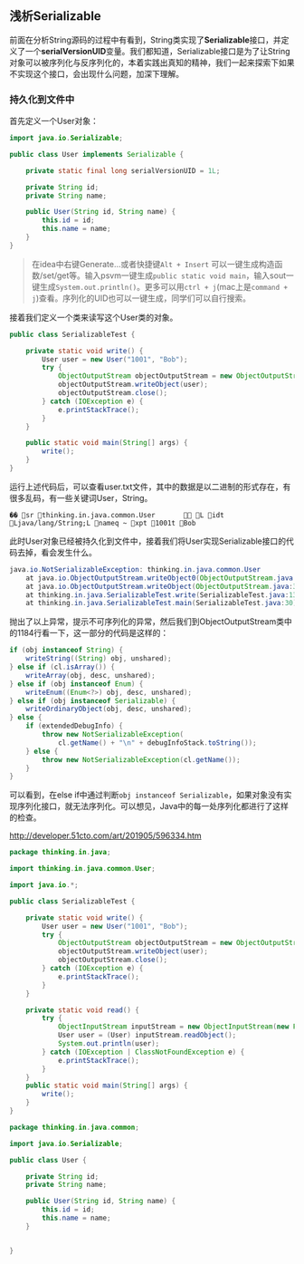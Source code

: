 ## 浅析Serializable

前面在分析String源码的过程中有看到，String类实现了**Serializable**接口，并定义了一个**serialVersionUID**变量。我们都知道，Serializable接口是为了让String对象可以被序列化与反序列化的，本着实践出真知的精神，我们一起来探索下如果不实现这个接口，会出现什么问题，加深下理解。

### 持久化到文件中

首先定义一个User对象：

```java
import java.io.Serializable;

public class User implements Serializable {

    private static final long serialVersionUID = 1L;

    private String id;
    private String name;

    public User(String id, String name) {
        this.id = id;
        this.name = name;
    }
}
```

> 在idea中右键Generate...或者快捷键`Alt + Insert` 可以一键生成构造函数/set/get等。输入psvm一键生成`public static void main`，输入sout一键生成`System.out.println()`。更多可以用`ctrl + j`(mac上是`command + j`)查看。序列化的UID也可以一键生成，同学们可以自行搜索。

接着我们定义一个类来读写这个User类的对象。

```java
public class SerializableTest {

    private static void write() {
        User user = new User("1001", "Bob");
        try {
            ObjectOutputStream objectOutputStream = new ObjectOutputStream(new FileOutputStream("Z:\\workspace\\practice\\user.txt"));
            objectOutputStream.writeObject(user);
            objectOutputStream.close();
        } catch (IOException e) {
            e.printStackTrace();
        }
    }

    public static void main(String[] args) {
        write();
    }
}
```

运行上述代码后，可以查看user.txt文件，其中的数据是以二进制的形式存在，有很多乱码，有一些关键词User，String。

```
�� sr thinking.in.java.common.User        L idt Ljava/lang/String;L nameq ~ xpt 1001t Bob
```

此时User对象已经被持久化到文件中，接着我们将User实现Serializable接口的代码去掉，看会发生什么。

```java
java.io.NotSerializableException: thinking.in.java.common.User
	at java.io.ObjectOutputStream.writeObject0(ObjectOutputStream.java:1184)
	at java.io.ObjectOutputStream.writeObject(ObjectOutputStream.java:348)
	at thinking.in.java.SerializableTest.write(SerializableTest.java:13)
	at thinking.in.java.SerializableTest.main(SerializableTest.java:30)
```

抛出了以上异常，提示不可序列化的异常，然后我们到ObjectOutputStream类中的1184行看一下，这一部分的代码是这样的：

```java
if (obj instanceof String) {
    writeString((String) obj, unshared);
} else if (cl.isArray()) {
    writeArray(obj, desc, unshared);
} else if (obj instanceof Enum) {
    writeEnum((Enum<?>) obj, desc, unshared);
} else if (obj instanceof Serializable) {
    writeOrdinaryObject(obj, desc, unshared);
} else {
    if (extendedDebugInfo) {
        throw new NotSerializableException(
            cl.getName() + "\n" + debugInfoStack.toString());
    } else {
        throw new NotSerializableException(cl.getName());
    }
}
```

可以看到，在else if中通过判断`obj instanceof Serializable`，如果对象没有实现序列化接口，就无法序列化。可以想见，Java中的每一处序列化都进行了这样的检查。

<http://developer.51cto.com/art/201905/596334.htm>

```java
package thinking.in.java;

import thinking.in.java.common.User;

import java.io.*;

public class SerializableTest {

    private static void write() {
        User user = new User("1001", "Bob");
        try {
            ObjectOutputStream objectOutputStream = new ObjectOutputStream(new FileOutputStream("Z:\\workspace\\gyx\\github_projects\\practice\\src\\thinking\\in\\java\\user.txt"));
            objectOutputStream.writeObject(user);
            objectOutputStream.close();
        } catch (IOException e) {
            e.printStackTrace();
        }
    }

    private static void read() {
        try {
            ObjectInputStream inputStream = new ObjectInputStream(new FileInputStream("Z:\\workspace\\gyx\\github_projects\\practice\\src\\thinking\\in\\java\\user.txt"));
            User user = (User) inputStream.readObject();
            System.out.println(user);
        } catch (IOException | ClassNotFoundException e) {
            e.printStackTrace();
        }
    }
    public static void main(String[] args) {
        write();
    }
}

```

```java
package thinking.in.java.common;

import java.io.Serializable;

public class User {

    private String id;
    private String name;

    public User(String id, String name) {
        this.id = id;
        this.name = name;
    }


}

```

